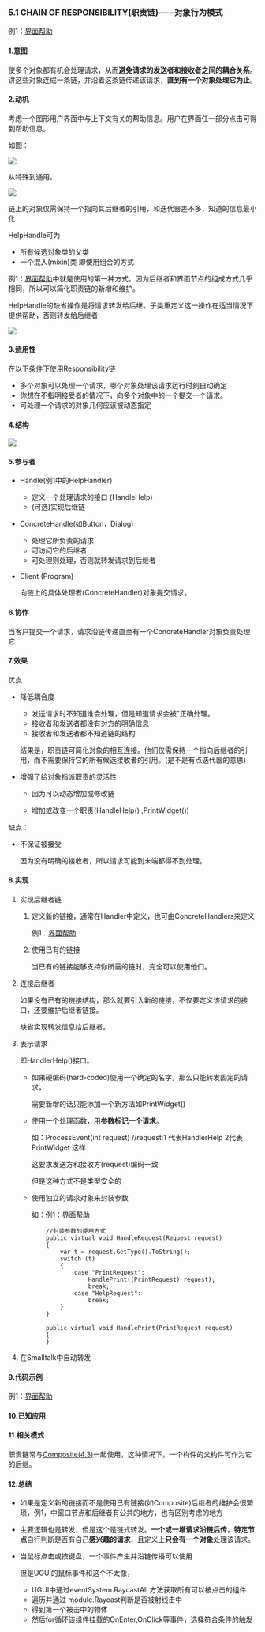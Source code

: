 ### 5.1 CHAIN OF RESPONSIBILITY(职责链)——对象行为模式

例1：[界面帮助](code/5.1职责链/界面帮助)

#### 1.意图

使多个对象都有机会处理请求，从而**避免请求的发送者和接收者之间的耦合关系**。讲这些对象连成一条链，并沿着这条链传递该请求，**直到有一个对象处理它为止**。

#### 2.动机

考虑一个图形用户界面中与上下文有关的帮助信息。用户在界面任一部分点击可得到帮助信息。

如图：

![](pic/21.png)

从特殊到通用。

![](pic/22.png)

链上的对象仅需保持一个指向其后继者的引用，和迭代器差不多，知道的信息最小化

HelpHandle可为

* 所有候选对象类的父类
* 一个混入(mixin)类 即使用组合的方式

例1：[界面帮助](code/5.1职责链/界面帮助)中就是使用的第一种方式。因为后继者和界面节点的组成方式几乎相同，所以可以简化职责链的新增和维护。

HelpHandle的缺省操作是将请求转发给后继。子类重定义这一操作在适当情况下提供帮助，否则转发给后继者

![](pic/23.png)

#### 3.适用性

在以下条件下使用Responsibility链

* 多个对象可以处理一个请求，哪个对象处理该请求运行时刻自动确定
* 你想在不指明接受者的情况下，向多个对象中的一个提交一个请求。
* 可处理一个请求的对象几何应该被动态指定

#### 4.结构

![](pic/24.png)

#### 5.参与者

* Handle(例1中的HelpHandler)

  * 定义一个处理请求的接口 (HandleHelp)
  * (可选)实现后继链

* ConcreteHandle(如Button，Dialog)

  * 处理它所负责的请求
  * 可访问它的后继者
  * 可处理则处理，否则就转发请求到后继者

* Client (Program)

  向链上的具体处理者(ConcreteHandler)对象提交请求。

#### 6.协作

当客户提交一个请求，请求沿链传递直至有一个ConcreteHandler对象负责处理它

#### 7.效果

优点

* 降低耦合度

  * 发送请求时不知道谁会处理，但是知道请求会被"正确处理。
  * 接收者和发送者都没有对方的明确信息
  * 接收者和发送者都不知道链的结构

  结果是，职责链可简化对象的相互连接。他们仅需保持一个指向后继者的引用，而不需要保持它的所有候选接收者的引用。(是不是有点迭代器的意思)

* 增强了给对象指派职责的灵活性

  * 因为可以动态增加或修改链

  * 增加或改变一个职责(HandleHelp() ,PrintWidget())

缺点：

* 不保证被接受 

  因为没有明确的接收者，所以请求可能到末端都得不到处理。

#### 8.实现

1. 实现后继者链

   1. 定义新的链接，通常在Handler中定义，也可由ConcreteHandlers来定义

      例1：[界面帮助](code/5.1职责链/界面帮助)

   2. 使用已有的链接

      当已有的链接能够支持你所需的链时，完全可以使用他们。

2. 连接后继者

   如果没有已有的链接结构，那么就要引入新的链接，不仅要定义该请求的接口，还要维护后继者链接。

   缺省实现转发信息给后继者。

3. 表示请求

   即HandlerHelp()接口。

   * 如果硬编码(hard-coded)使用一个确定的名字，那么只能转发固定的请求，

     需要新增的话只能添加一个新方法如PrintWidget()

   * 使用一个处理函数，用**参数标记一个请求**。

     如：ProcessEvent(int request)  //request:1 代表HandlerHelp  2代表PrintWidget 这样

     这要求发送方和接收方(request)编码一致

     但是这种方式不是类型安全的

   * 使用独立的请求对象来封装参数

     如：例1：[界面帮助](code/5.1职责链/界面帮助)
     
             //封装参数的使用方式
             public virtual void HandleRequest(Request request)
             {
                 var t = request.GetType().ToString();
                 switch (t)
                 {
                     case "PrintRequest":
                         HandlePrint((PrintRequest) request);
                         break;
                     case "HelpRequest":
                         break;
                 }
             }
         
             public virtual void HandlePrint(PrintRequest request)
             {
             }
   
4. 在Smalltalk中自动转发

#### 9.代码示例

例1：[界面帮助](code/5.1职责链/界面帮助)

#### 10.已知应用

#### 11.相关模式

职责链常与[Composite(4.3)](4.3组合(Composite).md)一起使用，这种情况下，一个构件的父构件可作为它的后继。

#### 12.总结

* 如果是定义新的链接而不是使用已有链接(如Composite)后继者的维护会很繁琐，例1，中窗口节点和后继者有公共的地方，也有区别考虑的地方

* 主要逻辑也是转发，但是这个是链式转发。**一个或一堆请求沿链后传**，**特定节点**自行判断是否有自己**感兴趣的请求**，且定义上**只会有一个对象**处理该请求。

* 当鼠标点击或按键盘，一个事件产生并沿链传播可以使用

  但是UGUI的鼠标事件和这个不太像，

  * UGUI中通过eventSystem.RaycastAll 方法获取所有可以被点击的组件
  * 遍历并通过 module.Raycast判断是否被射线击中
  * 得到第一个被击中的物体
  * 然后for循环该组件挂载的OnEnter,OnClick等事件，选择符合条件的触发